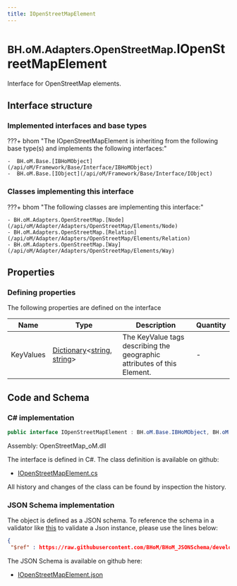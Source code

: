 ```yaml
---
title: IOpenStreetMapElement
---
```


# <small>BH.oM.Adapters.OpenStreetMap.</small>**IOpenStreetMapElement**

Interface for OpenStreetMap elements.

## Interface structure

### Implemented interfaces and base types

???+ bhom "The IOpenStreetMapElement is inheriting from the following base type(s) and implements the following interfaces:"

    -  BH.oM.Base.[IBHoMObject](/api/oM/Framework/Base/Interface/IBHoMObject)
    -  BH.oM.Base.[IObject](/api/oM/Framework/Base/Interface/IObject)


### Classes implementing this interface

???+ bhom "The following classes are implementing this interface:"

    - BH.oM.Adapters.OpenStreetMap.[Node](/api/oM/Adapter/Adapters/OpenStreetMap/Elements/Node)
    - BH.oM.Adapters.OpenStreetMap.[Relation](/api/oM/Adapter/Adapters/OpenStreetMap/Elements/Relation)
    - BH.oM.Adapters.OpenStreetMap.[Way](/api/oM/Adapter/Adapters/OpenStreetMap/Elements/Way)


## Properties



### Defining properties

The following properties are defined on the interface

| Name             | Type             | Description      | Quantity         |
|------------------|------------------|------------------|------------------|
| KeyValues | [Dictionary](https://learn.microsoft.com/en-us/dotnet/api/System.Collections.Generic.Dictionary-2?view=netstandard-2.0)&lt;[string](https://learn.microsoft.com/en-us/dotnet/api/System.String?view=netstandard-2.0), [string](https://learn.microsoft.com/en-us/dotnet/api/System.String?view=netstandard-2.0)&gt; | The KeyValue tags describing the geographic attributes of this Element. | - |


## Code and Schema

### C# implementation

``` C# title="C#"
public interface IOpenStreetMapElement : BH.oM.Base.IBHoMObject, BH.oM.Base.IObject
```

Assembly: OpenStreetMap_oM.dll

The interface is defined in C#. The class definition is available on github:

- [IOpenStreetMapElement.cs](https://github.com/BHoM/OpenStreetMap_Toolkit/blob/develop/OpenStreetMap_oM/Elements\IOpenStreetMapElement.cs)

All history and changes of the class can be found by inspection the history.
### JSON Schema implementation

The object is defined as a JSON schema. To reference the schema in a validator like [this](https://www.jsonschemavalidator.net/) to validate a Json instance, please use the lines below:

``` json title="JSON Schema"
{
 "$ref" : https://raw.githubusercontent.com/BHoM/BHoM_JSONSchema/develop/OpenStreetMap_oM/IOpenStreetMapElement.json}
```

The JSON Schema is available on github here:

- [IOpenStreetMapElement.json](https://github.com/BHoM/BHoM_JSONSchema/blob/develop/OpenStreetMap_oM/IOpenStreetMapElement.json)
